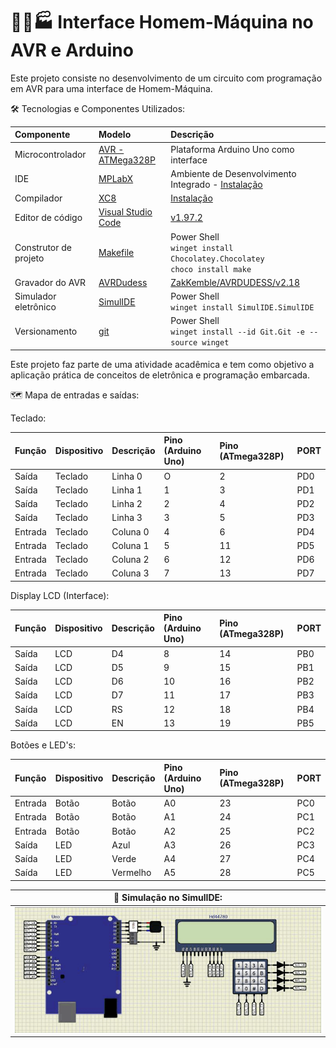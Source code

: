 # 👷‍♀️🏭 Interface Homem-Máquina no AVR e Arduino
Este projeto consiste no desenvolvimento de um circuito com programação em AVR para uma interface de Homem-Máquina.

🛠 Tecnologias e Componentes Utilizados:

| Componente            | Modelo                                                                                                                               | Descrição                                                                                                                                     |
| :-------------------- | :----------------------------------------------------------------------------------------------------------------------------------- | :-------------------------------------------------------------------------------------------------------------------------------------------- |
| Microcontrolador      | [AVR - ATMega328P](https://ww1.microchip.com/downloads/en/DeviceDoc/Atmel-7810-Automotive-Microcontrollers-ATmega328P_Datasheet.pdf) | Plataforma Arduino Uno como interface                                                                                                         |
| IDE                   | [MPLabX](https://www.microchip.com/en-us/tools-resources/develop/mplab-x-ide)                                                        | Ambiente de Desenvolvimento Integrado - [Instalação](https://developerhelp.microchip.com/xwiki/bin/view/software-tools/ides/x/install-guide/) |
| Compilador            | [XC8](https://www.microchip.com/en-us/tools-resources/develop/mplab-xc-compilers/xc8)                                                | [Instalação](https://developerhelp.microchip.com/xwiki/bin/view/software-tools/xc8/install/)                                                  |
| Editor de código      | [Visual Studio Code](https://code.visualstudio.com/)                                                                                | [v1.97.2](https://code.visualstudio.com/sha/download?build=stable&os=win32-x64-user)                         |
| Construtor de projeto | [Makefile](https://stackoverflow.com/questions/32127524/how-to-install-and-use-make-in-windows)                                      | Power Shell<br>`winget install Chocolatey.Chocolatey`<br>`choco install make`                                                                 |
| Gravador do AVR       | [AVRDudess](https://github.com/ZakKemble/AVRDUDESS/releases/tag/v2.18)                                                               | [ZakKemble/AVRDUDESS/v2.18](https://github.com/ZakKemble/AVRDUDESS/releases/download/v2.18/AVRDUDESS-2.18-setup.exe)                          |
| Simulador eletrônico  | [SimulIDE](https://simulide.com/p/downloads/)                                                                                        | Power Shell<br>`winget install SimulIDE.SimulIDE`                                                                                             |
| Versionamento         | [git](https://git-scm.com/downloads)                                                                                                 | Power Shell<br>`winget install --id Git.Git -e --source winget`                                                                               |

Este projeto faz parte de uma atividade acadêmica e tem como objetivo a aplicação prática de conceitos de eletrônica e programação embarcada.

🗺️ Mapa de entradas e saídas:

Teclado:

| Função  | Dispositivo | Descrição | Pino (Arduino Uno) | Pino (ATmega328P) | PORT |
| :------ | :---------- | :-------- | :----------------- | :---------------- |:---- |
| Saída   | Teclado     | Linha 0   | O                  | 2                 | PD0  |
| Saída   | Teclado     | Linha 1   | 1                  | 3                 | PD1  |
| Saída   | Teclado     | Linha 2   | 2                  | 4                 | PD2  |
| Saída   | Teclado     | Linha 3   | 3                  | 5                 | PD3  |
| Entrada | Teclado     | Coluna 0  | 4                  | 6                 | PD4  |
| Entrada | Teclado     | Coluna 1  | 5                  | 11                | PD5  |
| Entrada | Teclado     | Coluna 2  | 6                  | 12                | PD6  |
| Entrada | Teclado     | Coluna 3  | 7                  | 13                | PD7  |


Display LCD (Interface):

| Função  | Dispositivo | Descrição | Pino (Arduino Uno) | Pino (ATmega328P) | PORT |
| :------ | :-----------| :-------- | :----------------- | :---------------- |:---- |
| Saída   | LCD         | D4        | 8                  | 14                | PB0  |
| Saída   | LCD         | D5        | 9                  | 15                | PB1  |
| Saída   | LCD         | D6        | 10                 | 16                | PB2  |
| Saída   | LCD         | D7        | 11                 | 17                | PB3  |
| Saída   | LCD         | RS        | 12                 | 18                | PB4  |
| Saída   | LCD         | EN        | 13                 | 19                | PB5  |

Botões e LED's:

| Função  | Dispositivo | Descrição | Pino (Arduino Uno) | Pino (ATmega328P) | PORT |
| :------ | :---------- | :-------- | :----------------- | :---------------- |:---- |
| Entrada | Botão       | Botão     | A0                 | 23                | PC0  |
| Entrada | Botão       | Botão     | A1                 | 24                | PC1  |
| Entrada | Botão       | Botão     | A2                 | 25                | PC2  |
| Saída   | LED         | Azul      | A3                 | 26                | PC3  |
| Saída   | LED         | Verde     | A4                 | 27                | PC4  |
| Saída   | LED         | Vermelho  | A5                 | 28                | PC5  |



| 🚦 Simulação no SimulIDE: |
|:----------------------------------------------------------------:|
| ![Interface-Homem-Maquina](Interface-Homem-Maquina.gif)                |

